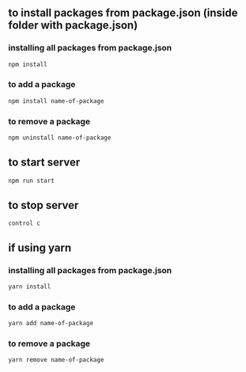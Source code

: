 ## to install packages from package.json (inside folder with package.json)

### installing all packages from package.json

```bash
npm install
```

### to add a package

```bash
npm install name-of-package
```

### to remove a package

```bash
npm uninstall name-of-package
```

## to start server

```bash
npm run start
```

## to stop server

```
control c
```

## if using yarn

### installing all packages from package.json

```bash
yarn install
```

### to add a package

```bash
yarn add name-of-package
```

### to remove a package

```bash
yarn remove name-of-package
```
